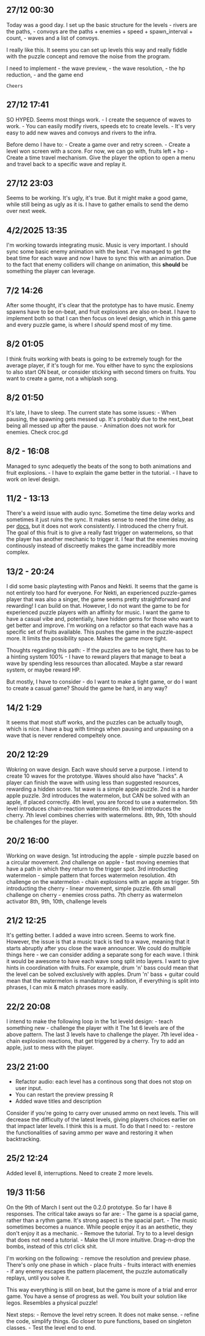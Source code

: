 ## 27/12 00:30

Today was a good day. I set up the basic structure for the levels 
	- rivers are the paths,
	- convoys are the paths + enemies + speed + spawn_interval + count, 
	- waves and a list of convoys.

I really like this. It seems you can set up levels this way and really fiddle with the puzzle concept and remove the noise from the program.

I need to implement 
	- the wave preview,
	- the wave resolution,
	- the hp reduction,
	- and the game end
	
	Cheers
	
## 27/12 17:41

SO HYPED. Seems most things work. 
	- I create the sequence of waves to work. 
	- You can easily modify rivers, speeds etc to create levels.
	- It's very easy to add new waves and convoys and rivers to the infra.

Before demo I have to:
	- Create a game over and retry screen.
	- Create a level won screen with a score. For now, we can go with, fruits left + hp
	- Create a time travel mechanism. Give the player the option to open a menu and travel back to a specific wave and replay it.

## 27/12 23:03

Seems to be working. It's ugly, it's true. But it might make a good game, while still being as ugly as it is. I have to gather emails to send the demo over next week.

## 4/2/2025 13:35

I'm working towards integrating music. Music is very important. I should sync some basic enemy animation with the beat. 
I've managed to get the beat time for each wave and now I have to sync this with an animation. Due to the fact that enemy colliders will change on animation, this **should**
be something the player can leverage.

## 7/2 14:26

After some thought, it's clear that the prototype has to have music. Enemy spawns have to be on-beat, and fruit explosions are also on-beat. I have to implement both
so that I can then focus on level design, which in this game and every puzzle game, is where I _should_ spend most of my time.

## 8/2 01:05

I think fruits working with beats is going to be extremely tough for the average player, if it's tough for me. You either have to sync the explosions to also start ON beat,
or consider sticking with second timers on fruits. You want to create a game, not a whiplash song.

## 8/2 01:50

It's late, I have to sleep. The current state has some issues:
	- When pausing, the spawning gets messed up. It's probably due to the next_beat being all messed up after the pause.
	- Animation does not work for enemies. Check croc.gd
	
## 8/2 - 16:08

Managed to sync adequetly the beats of the song to both animations and fruit explosions.
	- I have to explain the game better in the tutorial.
	- I have to work on level design.

## 11/2 - 13:13

There's a weird issue with audio sync. Sometime the time delay works and sometimes it just ruins the sync. It makes sense to need the time delay, as per [docs](https://docs.godotengine.org/en/stable/tutorials/audio/sync_with_audio.html), but it does not work consistently.
I introduced the cherry fruit. The goal of this fruit is to give a really fast trigger on watermelons, so that the player has another mechanic to trigger it.
I fear that the enemies moving continously instead of discreetly makes the game increadibly more complex.

## 13/2 - 20:24

I did some basic playtesting with Panos and Nekti. It seems that the game is not entirely too hard for everyone. 
For Nekti, an experienced puzzle-games player that was also a singer, the game seems pretty straightforward and rewarding! I can build on that.
However, I do not want the game to be for experienced puzzle players with an affinity for music. I want the game to have a casual vibe and, potentially, have hidden gems for those who want to get better and improve.
I'm working on a refactor so that each wave has a specific set of fruits available. This pushes the game in the puzzle-aspect more. It limits the possibility space. Makes the game more tight.

Thoughts regarding this path:
	- If the puzzles are to be tight, there has to be a hinting system 100%
	- I have to reward players that manage to beat a wave by spending less resources than allocated. Maybe a star reward system, or maybe reward HP.

But mostly, I have to consider - do I want to make a tight game, or do I want to create a casual game? Should the game be hard, in any way?

## 14/2 1:29

It seems that most stuff works, and the puzzles can be actually tough, which is nice. I have a bug with timings when pausing and unpausing on a wave
that is never rendered compeltely once.

## 20/2 12:29

Wokring on wave design.
Each wave should serve a purpose. I intend to create 10 waves for the prototype. Waves should also have "hacks". 
A player can finish the wave with using less than suggested resources, rewarding a hidden score.
1st wave is a simple apple puzzle.
2nd is a harder apple puzzle.
3rd introduces the watermelon, but CAN be solved with an apple, if placed correctly.
4th level, you are forced to use a watermelon.
5th level introduces chain-reaction watermelons.
6th level introduces the cherry.
7th level combines cherries with watermelons.
8th, 9th, 10th should be challenges for the player.

## 20/2 16:00

Working on wave design.
1st introducing the apple - simple puzzle based on a circular movement.
2nd challenge on apple - fast moving enemies that have a path in which they return to the trigger spot.
3rd introducting watermelon - simple pattern that forces watermelon resolution.
4th challenge on the watermelon - chain explosions with an apple as trigger.
5th introducting the cherry - linear movement, simple puzzle.
6th small challenge on cherry - enemies cross paths.
7th cherry as watermelon activator
8th, 9th, 10th, challenge levels

## 21/2 12:25

It's getting better. 
I added a wave intro screen. Seems to work fine. However, the issue is that a music track is tied to a wave, meaning that it starts abruptly after you close the wave announcer.
We could do multiple things here - we can consider adding a separate song for each wave. I think it would be awesome to have each wave song split into layers. I want to give
hints in coordination with fruits.
For example, drum 'n' bass could mean that the level can be solved exclusively with apples. Drum 'n' bass + guitar could mean that the watermelon is mandatory.
In addition, if everything is split into phrases, I can mix & match phrases more easily.

## 22/2 20:08

I intend to make the following loop in the 1st leveld design:
	- teach something new
	- challenge the player with it
The 1st 6 levels are of the above pattern. The last 3 levels have to challenge the player.
7th level idea - chain explosion reactions, that get triggered by a cherry. Try to add an apple, just to mess with the player.

## 23/2 21:00

- Refactor audio: each level has a continous song that does not stop on user input.
- You can restart the preview pressing R
- Added wave titles and description

Consider if you're going to carry over unused ammo on next levels. This will decrease the difficulty of the latest levels, giving players choices earlier on
that impact later levels. I think this is a must. To do that I need to:
	- restore the functionalities of saving ammo per wave and restoring it when backtracking.

## 25/2 12:24

Added level 8, interruptions. Need to create 2 more levels.

## 19/3 11:56

On the 9th of March I sent out the 0.2.0 prototype. So far I have 8 responses. The critical take aways so far are:
	- The game is a spacial game, rather than a rythm game. It's strong aspect is the spacial part.
	- The music sometimes becomes a nuance. While people enjoy it as an aesthetic, they don't enjoy it as a mechanic.
	- Remove the tutorial. Try to to a level design that does not need a tutorial.
	- Make the UI more intuitive. Drag-n-drop the bombs, instead of this ctrl click shit.

I'm working on the following:
	- remove the resolution and preview phase. There's only one phase in which 
		- place fruits
		- fruits interact with enemies
		- if any enemy escapes the pattern placement, the puzzle automatically replays, until you solve it.
		
This way everything is still on beat, but the game is more of a trial and error game. You have a sense of progress as well. You built your solution like legos.
Resembles a physical puzzle!

Next steps:
	- Remove the level retry screen. It does not make sense.
	- refine the code, simplify things. Go closer to pure functions, based on singleton classes.
	- Test the level end to end.
